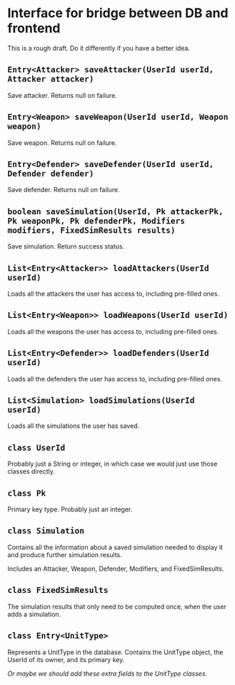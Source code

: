 # Interface for bridge between DB and frontend

This is a rough draft.
Do it differently if you have a better idea.


## `Entry<Attacker> saveAttacker(UserId userId, Attacker attacker)`

Save attacker.
Returns null on failure.

## `Entry<Weapon> saveWeapon(UserId userId, Weapon weapon)`

Save weapon.
Returns null on failure.

## `Entry<Defender> saveDefender(UserId userId, Defender defender)`

Save defender.
Returns null on failure.

## `boolean saveSimulation(UserId, Pk attackerPk, Pk weaponPk, Pk defenderPk, Modifiers modifiers, FixedSimResults results)`

Save simulation.
Return success status.

## `List<Entry<Attacker>> loadAttackers(UserId userId)`

Loads all the attackers the user has access to, including pre-filled
ones.

## `List<Entry<Weapon>> loadWeapons(UserId userId)`

Loads all the weapons the user has access to, including pre-filled ones.

## `List<Entry<Defender>> loadDefenders(UserId userId)`

Loads all the defenders the user has access to, including pre-filled
ones.

## `List<Simulation> loadSimulations(UserId userId)`

Loads all the simulations the user has saved.

## `class UserId`

Probably just a String or integer, in which case we would just use those
classes directly.

## `class Pk`

Primary key type.
Probably just an integer.

## `class Simulation`

Contains all the information about a saved simulation needed to display
it and produce further simulation results.

Includes an Attacker, Weapon, Defender, Modifiers, and FixedSimResults.

## `class FixedSimResults`

The simulation results that only need to be computed once, when the user
adds a simulation.

## `class Entry<UnitType>`

Represents a UnitType in the database.
Contains the UnitType object, the UserId of its owner, and its primary
key.

*Or maybe we should add these extra fields to the UnitType classes.*
